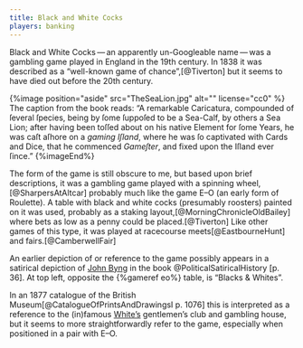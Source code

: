 ```yaml
---
title: Black and White Cocks
players: banking
---
```


<p class="lead">
<span class="aka">Black and White Cocks</span> — an apparently un-Googleable name — was a gambling game played in England in the 19th century. In 1838 it was described as a “well-known game of chance”,[@Tiverton] but it seems to have died out before the 20th century.
</p>

{%image
    position="aside"
    src="TheSeaLion.jpg"
    alt=""
    license="cc0"
%}
The caption from the book reads: “A remarkable Caricatura, compounded of ſeveral ſpecies, being by ſome ſuppoſed to be a Sea-Calf, by others a Sea Lion; after having been toſſed about on his native Element for ſome Years, he was caſt aſhore on a *gaming Iſland*, where he was ſo captivated with Cards and Dice, that he commenced *Gameſter*, and fixed upon the Iſland ever ſince.”
{%imageEnd%}

The form of the game is still obscure to me, but based upon brief descriptions, it was a gambling game played with a spinning wheel,[@SharpersAtAltcar] probably much like the game E–O (an early form of Roulette). A table with black and white cocks (presumably roosters) painted on it was used, probably as a staking layout,[@MorningChronicleOldBailey] where bets as low as a penny could be placed.[@Tiverton] Like other games of this type, it was played at racecourse meets[@EastbourneHunt] and fairs.[@CamberwellFair]

An earlier depiction of or reference to the game possibly appears in a satirical depiction of [John Byng](https://en.wikipedia.org/wiki/John_Byng) in the book @PoliticalSatiricalHistory [p. 36]. At top left, opposite the {%gameref eo%} table, is “Blacks & Whites”.

In an 1877 catalogue of the British Museum[@CatalogueOfPrintsAndDrawingsI p.  1076] this is interpreted as a reference to the (in)famous [White’s](https://en.wikipedia.org/wiki/White%27s) gentlemen’s club and gambling house, but it seems to more straightforwardly refer to the game, especially when positioned in a pair with E–O.
